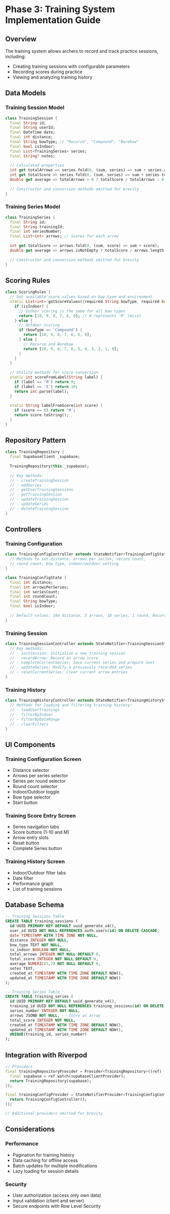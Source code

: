 # Phase 3: Training System Implementation Guide

## Overview
The training system allows archers to record and track practice sessions, including:
- Creating training sessions with configurable parameters
- Recording scores during practice
- Viewing and analyzing training history

## Data Models

### Training Session Model
```dart
class TrainingSession {
  final String id;
  final String userId;
  final DateTime date;
  final int distance;
  final String bowType; // "Recurve", "Compound", "Barebow"
  final bool isIndoor;
  final List<TrainingSeries> series;
  final String? notes;
  
  // Calculated properties
  int get totalArrows => series.fold(0, (sum, series) => sum + series.arrows.length);
  int get totalScore => series.fold(0, (sum, series) => sum + series.totalScore);
  double get average => totalArrows > 0 ? totalScore / totalArrows : 0;
  
  // Constructor and conversion methods omitted for brevity
}
```

### Training Series Model
```dart
class TrainingSeries {
  final String id;
  final String trainingId;
  final int seriesNumber;
  final List<int> arrows; // Scores for each arrow
  
  int get totalScore => arrows.fold(0, (sum, score) => sum + score);
  double get average => arrows.isNotEmpty ? totalScore / arrows.length : 0;
  
  // Constructor and conversion methods omitted for brevity
}
```

## Scoring Rules

```dart
class ScoringRules {
  // Get available score values based on bow type and environment
  static List<int> getScoreValues({required String bowType, required bool isIndoor}) {
    if (isIndoor) {
      // Indoor scoring is the same for all bow types
      return [10, 9, 8, 7, 6, 0]; // 0 represents 'M' (miss)
    } else {
      // Outdoor scoring
      if (bowType == 'Compound') {
        return [10, 9, 8, 7, 6, 5, 0];
      } else {
        // Recurve and Barebow
        return [10, 9, 8, 7, 6, 5, 4, 3, 2, 1, 0];
      }
    }
  }
  
  // Utility methods for score conversion
  static int scoreFromLabel(String label) {
    if (label == 'M') return 0;
    if (label == 'X') return 10;
    return int.parse(label);
  }
  
  static String labelFromScore(int score) {
    if (score == 0) return 'M';
    return score.toString();
  }
}
```

## Repository Pattern

```dart
class TrainingRepository {
  final SupabaseClient _supabase;
  
  TrainingRepository(this._supabase);
  
  // Key methods:
  // - createTrainingSession
  // - addSeries
  // - getUserTrainingSessions
  // - getTrainingSession
  // - updateTrainingSession
  // - updateSeries
  // - deleteTrainingSession
}
```

## Controllers

### Training Configuration
```dart
class TrainingConfigController extends StateNotifier<TrainingConfigState> {
  // Methods to set distance, arrows per series, series count, 
  // round count, bow type, indoor/outdoor setting
}

class TrainingConfigState {
  final int distance;
  final int arrowsPerSeries;
  final int seriesCount;
  final int roundCount;
  final String bowType;
  final bool isIndoor;
  
  // Default values: 18m distance, 3 arrows, 10 series, 1 round, Recurve, indoor
}
```

### Training Session
```dart
class TrainingSessionController extends StateNotifier<TrainingSessionState> {
  // Key methods:
  // - initSession: Initialize a new training session
  // - recordArrow: Record an arrow score
  // - completeCurrentSeries: Save current series and prepare next
  // - updateSeries: Modify a previously recorded series
  // - resetCurrentSeries: Clear current arrow entries
}
```

### Training History
```dart
class TrainingHistoryController extends StateNotifier<TrainingHistoryState> {
  // Methods for loading and filtering training history:
  // - loadUserTrainings
  // - filterByIndoor
  // - filterByDateRange
  // - clearFilters
}
```

## UI Components

### Training Configuration Screen
- Distance selector
- Arrows per series selector
- Series per round selector
- Round count selector
- Indoor/Outdoor toggle
- Bow type selector
- Start button

### Training Score Entry Screen
- Series navigation tabs
- Score buttons (1-10 and M)
- Arrow entry slots
- Reset button
- Complete Series button

### Training History Screen
- Indoor/Outdoor filter tabs
- Date filter
- Performance graph
- List of training sessions

## Database Schema

```sql
-- Training Sessions Table
CREATE TABLE training_sessions (
  id UUID PRIMARY KEY DEFAULT uuid_generate_v4(),
  user_id UUID NOT NULL REFERENCES auth.users(id) ON DELETE CASCADE,
  date TIMESTAMP WITH TIME ZONE NOT NULL,
  distance INTEGER NOT NULL,
  bow_type TEXT NOT NULL,
  is_indoor BOOLEAN NOT NULL,
  total_arrows INTEGER NOT NULL DEFAULT 0,
  total_score INTEGER NOT NULL DEFAULT 0,
  average NUMERIC(5,2) NOT NULL DEFAULT 0,
  notes TEXT,
  created_at TIMESTAMP WITH TIME ZONE DEFAULT NOW(),
  updated_at TIMESTAMP WITH TIME ZONE DEFAULT NOW()
);

-- Training Series Table
CREATE TABLE training_series (
  id UUID PRIMARY KEY DEFAULT uuid_generate_v4(),
  training_id UUID NOT NULL REFERENCES training_sessions(id) ON DELETE CASCADE,
  series_number INTEGER NOT NULL,
  arrows JSONB NOT NULL, -- Store as array
  total_score INTEGER NOT NULL,
  created_at TIMESTAMP WITH TIME ZONE DEFAULT NOW(),
  updated_at TIMESTAMP WITH TIME ZONE DEFAULT NOW(),
  UNIQUE(training_id, series_number)
);
```

## Integration with Riverpod

```dart
// Providers
final trainingRepositoryProvider = Provider<TrainingRepository>((ref) {
  final supabase = ref.watch(supabaseClientProvider);
  return TrainingRepository(supabase);
});

final trainingConfigProvider = StateNotifierProvider<TrainingConfigController, TrainingConfigState>((ref) {
  return TrainingConfigController();
});

// Additional providers omitted for brevity
```

## Considerations

### Performance
- Pagination for training history
- Data caching for offline access
- Batch updates for multiple modifications
- Lazy loading for session details

### Security
- User authorization (access only own data)
- Input validation (client and server)
- Secure endpoints with Row Level Security

